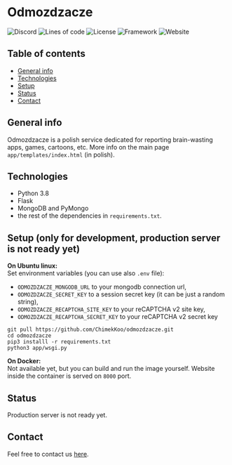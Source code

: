 # Odmozdzacze
![Discord](https://img.shields.io/discord/788341540438933554?color=%237289DA&label=discord&logo=discord&logoColor=%23ffffff)
![Lines of code](https://img.shields.io/tokei/lines/github/odmozdzacze/odmozdzacze)
![License](https://img.shields.io/github/license/odmozdzacze/odmozdzacze)
![Framework](https://img.shields.io/badge/built_with-flask-informational)
![Website](https://img.shields.io/website?down_color=lightgrey&down_message=offline&up_color=green&up_message=online&url=http%3A%2F%2Fodmozdzacze.pl)

## Table of contents
  - [General info](#general-info)
  - [Technologies](#technologies)
  - [Setup](#setup)
  - [Status](#status)
  - [Contact](#contact)

## General info
Odmozdzacze is a polish service dedicated for reporting brain-wasting apps, games, cartoons, etc.
More info on the main page `app/templates/index.html` (in polish).

## Technologies
- Python 3.8
- Flask
- MongoDB and PyMongo
- the rest of the dependencies in `requirements.txt`.
  
## Setup (only for development, production server is not ready yet)
**On Ubuntu linux:**  
Set environment variables (you can use also `.env` file):
- `ODMOZDZACZE_MONGODB_URL` to your mongodb connection url,
- `ODMOZDZACZE_SECRET_KEY` to a session secret key (it can be just a random string),
- `ODMOZDZACZE_RECAPTCHA_SITE_KEY` to your reCAPTCHA v2 site key,
- `ODMOZDZACZE_RECAPTCHA_SECRET_KEY` to your reCAPTCHA v2 secret key
```
git pull https://github.com/ChimekKoo/odmozdzacze.git
cd odmozdzacze
pip3 installl -r requirements.txt
python3 app/wsgi.py
```
**On Docker:**  
Not available yet, but you can build and run the image yourself. Website inside the container is served on `8000` port.

## Status
Production server is not ready yet.

## Contact
Feel free to contact us [here](https://docs.google.com/forms/d/e/1FAIpQLSclAWhzF7YhCIZqWfmHAMA1Y-f6VHzqV2qb75RPhDT4m2ubVQ/viewform?usp=sf_link).
